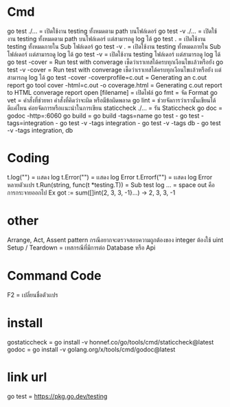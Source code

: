 # Cmd
go test ./... = เปิดใช้งาน testing  ทั้งหมดตาม path บนโฟล์เดอร์
go test -v ./... = เปิดใช้งาน testing  ทั้งหมดตาม path บนโฟล์เดอร์ เเต่สามารถดู log ได้
go test . = เปิดใช้งาน testing ทั้งหมดภายใน Sub โฟล์เดอร์
go test -v . = เปิดใช้งาน testing ทั้งหมดภายใน Sub โฟล์เดอร์ เเต่สามารถดู log ได้
go test -v = เปิดใช้งาน testing โฟล์เดอร์ เเต่สามารถดู log ได้
go test -cover = Run test with converage เช็ดว่าเราเทสได้ครบทุกเงือนไขเเล้วหรือยัง
go test -v -cover = Run test with converage เช็ดว่าเราเทสได้ครบทุกเงือนไขเเล้วหรือยัง เเต่สามารถดู log ได้
go test -cover -coverprofile=c.out = Generating an c.out report
go tool cover -html=c.out -o coverage.html = Generating c.out report to HTML converage report
open [filename] = เปิดไฟล์
go fmt = จัด Format
go vet = คำสั่งที่ช่วยหา คำสั่งที่คิดว่าจะผิด หรือมีข้อผิดพลาด
go lint = ช่วยจัดการว่าเรานั้นเขียนได้ดีเเค่ไหน ค่อยจัดการหรือเเนะนำในการเขียน
staticcheck ./... = รัน Staticcheck
go doc = godoc -http=:6060
go build = go build -tags=name
go test 
    - go test -tags=integration
    - go test -v -tags integration
    - go test -v -tags db
    - go test -v -tags integration, db


# Coding
t.log("") = เเสดง log
t.Error("") = เเสดง log Error
t.Errorf("") = เเสดง log Error หลายตัวเเปร
t.Run(string, func(t *testing.T)) = Sub test log
... = space out คือการกระจายออกไป Ex got := sum([]int{2, 3, 3, -1}...) -> 2, 3, 3, -1
# other
Arrange, Act, Assent pattern
กรณีอยากจะตรวจสอบความถูกต้องของ integer ต้องใช้  uint
Setup / Teardown = เทสกรณีที่มีการต่อ Database หรือ Api


# Command Code
F2 = เปลี่ยนชื่อตัวเเปร

# install
gostaticcheck = go install -v honnef.co/go/tools/cmd/staticcheck@latest
godoc = go install -v golang.org/x/tools/cmd/godoc@latest

# link url
go test = https://pkg.go.dev/testing

    

